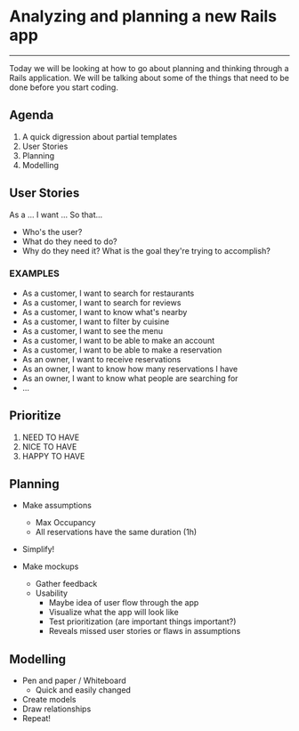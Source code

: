 # Analyzing and planning a new Rails app
-------------------------------------------

Today we will be looking at how to go about planning and thinking through a Rails application. We will be talking about some of the things that need to be done before you start coding.

## Agenda

1. A quick digression about partial templates
2. User Stories
3. Planning
4. Modelling


## User Stories

As a ...
I want ...
So that...

- Who's the user?
- What do they need to do?
- Why do they need it? What is the goal they're trying to accomplish?

### EXAMPLES
- As a customer, I want to search for restaurants
- As a customer, I want to search for reviews
- As a customer, I want to know what's nearby
- As a customer, I want to filter by cuisine
- As a customer, I want to see the menu
- As a customer, I want to be able to make an account
- As a customer, I want to be able to make a reservation
- As an owner, I want to receive reservations
- As an owner, I want to know how many reservations I have
- As an owner, I want to know what people are searching for
- ...


## Prioritize
1. NEED TO HAVE
2. NICE TO HAVE
3. HAPPY TO HAVE


## Planning
- Make assumptions
    - Max Occupancy
    - All reservations have the same duration (1h)
- Simplify!

- Make mockups
    - Gather feedback
    - Usability
      - Maybe idea of user flow through the app
      - Visualize what the app will look like
      - Test prioritization (are important things important?)
      - Reveals missed user stories or flaws in assumptions


## Modelling
- Pen and paper / Whiteboard
    - Quick and easily changed
- Create models
- Draw relationships
- Repeat!




